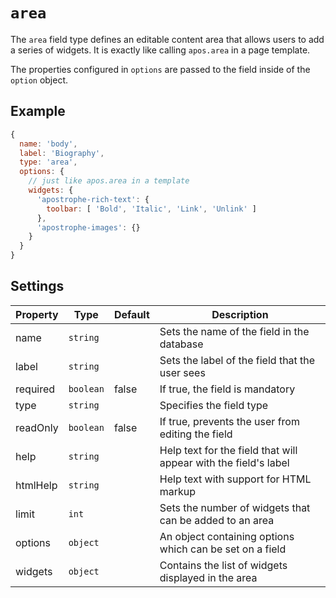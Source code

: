 # `area`

The `area` field type defines an editable content area that allows users to add a series of widgets. It is exactly like calling `apos.area` in a page template.

The properties configured in `options` are passed to the field inside of the `option` object.

## Example

```javascript
{
  name: 'body',
  label: 'Biography',
  type: 'area',
  options: {
    // just like apos.area in a template
    widgets: {
      'apostrophe-rich-text': {
        toolbar: [ 'Bold', 'Italic', 'Link', 'Unlink' ]
      },
      'apostrophe-images': {}
    }
  }
}
```
## Settings

|  Property | Type   | Default | Description | 
|---|---|---|---|
|name | `string` | | Sets the name of the field in the database |
|label | `string` | | Sets the label of the field that the user sees |
|required | `boolean` | false | If true, the field is mandatory |
|type | `string` | | Specifies the field type | 
|readOnly | `boolean` | false | If true, prevents the user from editing the field | 
|help | `string` | | Help text for the field that will appear with the field's label |
|htmlHelp | `string` | | Help text with support for HTML markup | universal |
|limit | `int` | | Sets the number of widgets that can be added to an area |  
|options | `object` | | An object containing options which can be set on a field |
|widgets | `object` | | Contains the list of widgets displayed in the area |

